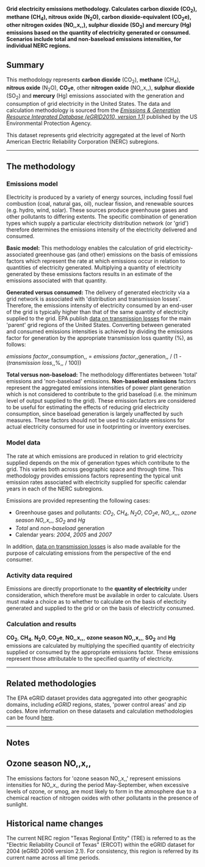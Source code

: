 **Grid electricity emissions methodology. Calculates carbon dioxide
(CO<sub>2</sub>), methane (CH<sub>4</sub>), nitrous oxide (N<sub>2</sub>O), carbon
dioxide-equivalent (CO<sub>2</sub>e), other nitrogen oxides (NO,,x,,), sulphur
dioxide (SO<sub>2</sub>) and mercury (Hg) emissions based on the quantity of
electricity generated or consumed. Scenarios include total and
non-baseload emissions intensities, for individual NERC regions.**

## Summary

This methodology represents **carbon dioxide** (CO<sub>2</sub>), **methane**
(CH<sub>4</sub>), **nitrous oxide** (N<sub>2</sub>O), **CO<sub>2</sub>e**, other **nitrogen
oxide** (NO,,x,,), **sulphur dioxide** (SO<sub>2</sub>) and **mercury** (Hg)
emissions associated with the generation and consumption of grid
electricity in the United States. The data and calculation methodology
is sourced from the *[Emissions & Generation Resource Integrated
Database (eGRID2010,
version 1.1)](http://www.epa.gov/cleanenergy/energy-resources/egrid/index.html)*
published by the US Environmental Protection Agency.

This dataset represents grid electricity aggregated at the level of
North American Electric Reliability Corporation (NERC) subregions.

-----

## The methodology

### Emissions model

Electricity is produced by a variety of energy sources, including fossil
fuel combustion (coal, natural gas, oil), nuclear fission, and renewable
sources (e.g. hydro, wind, solar). These sources produce greenhouse
gases and other pollutants to differing extents. The specific
combination of generation types which supply a particular electricity
distribution network (or 'grid') therefore determines the emissions
intensity of the electricity delivered and consumed.

**Basic model:** This methodology enables the calculation of grid
electricity-associated greenhouse gas (and other) emissions on the basis
of emissions factors which represent the rate at which emissions occur
in relation to quantities of electricity generated. Multiplying a
quantity of electricity generated by these emissions factors results in
an estimate of the emissions associated with that quantity.

**Generated versus consumed:** The delivery of generated electricity via
a grid network is associated with 'distribution and transmission
losses'. Therefore, the emissions intensity of electricity consumed by
an end-user of the grid is typically higher than that of the same
quantity of electricity supplied to the grid. EPA publish [data on
transmission losses](EPA_eGRID_transmission_losses) for the main
'parent' grid regions of the United States. Converting between generated
and consumed emissions intensities is achieved by dividing the emissions
factor for generation by the appropriate transmission loss quantity (%),
as follows:

*emissions factor*,,consumption,, = *emissions factor*,,generation,, /
(1 - (*transmission loss*,,%,, / 100))

**Total versus non-baseload:** The methodology differentiates between
'total' emissions and 'non-baseload' emissions. **Non-baseload
emissions** factors represent the aggregated emissions intensities of
power plant generation which is not considered to contribute to the grid
baseload (i.e. the minimum level of output supplied to the grid). These
emission factors are considered to be useful for estimating the effects
of reducing grid electricity consumption, since baseload generation is
largely unaffected by such measures. These factors should not be used to
calculate emissions for actual electricity consumed for use in
footprinting or inventory exercises.

### Model data

The rate at which emissions are produced in relation to grid electricity
supplied depends on the mix of generation types which contribute to the
grid. This varies both across geographic space and through time. This
methodology provides emissions factors representing the typical unit
emission rates associated with electricity supplied for specific
calendar years in each of the NERC subregions.

Emissions are provided representing the following cases:

  - Greenhouse gases and pollutants: *CO<sub>2</sub>*, *CH<sub>4</sub>*, *N<sub>2</sub>O*,
    *CO<sub>2</sub>e*, *NO,,x,,*, *ozone season NO,,x,,*, *SO<sub>2</sub>* and *Hg*
  - *Total* and *non-baseload* generation
  - Calendar years: *2004*, *2005* and *2007*

In addition, [data on transmission
losses](EPA_eGRID_transmission_losses) is also made available for the
purpose of calculating emissions from the perspective of the end
consumer.

### Activity data required

Emissions are directly proportionate to the **quantity of electricity**
under consideration, which therefore must be available in order to
calculate. Users must make a choice as to whether to calculate on the
basis of electicity generated and supplied to the grid or on the basis
of electricity consumed.

### Calculation and results

**CO<sub>2</sub>**, **CH<sub>4</sub>**, **N<sub>2</sub>O**, **CO<sub>2</sub>e**, **NO,,x,,**,
**ozone season NO,,x,,**, **SO<sub>2</sub>** and **Hg** emissions are
calculated by multiplying the specified quantity of electricity supplied
or consumed by the appropriate emissions factor. These emissions
represent those attributable to the specified quantity of electricity.

-----

## Related methodologies

The EPA eGRID dataset provides data aggregated into other geographic
domains, including *eGRID* regions, states, 'power control areas' and
zip codes. More information on these datasets and calculation
methodologies can be found [here](US_E_grid).

-----

## Notes

## Ozone season NO,,x,,

The emissions factors for 'ozone season NO,,x,,' represent emissions
intensities for NO,,x,, during the period May-September, when excessive
levels of ozone, or smog, are most likely to form in the atmosphere due
to a chemical reaction of nitrogen oxides with other pollutants in the
presence of sunlight.

## Historical name changes

The current NERC region "Texas Regional Entity" (TRE) is referred to as
the "Electric Reliability Council of Texas" (ERCOT) within the eGRID
dataset for 2004 (eGRID 2006 version 2.1). For consistency, this region
is referred by its current name across all time periods.
